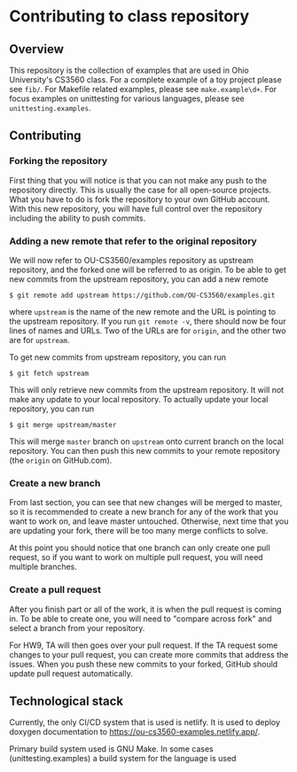 # Contributing to class repository

## Overview

This repository is the collection of examples that are used in Ohio University's CS3560 class. For a complete example of a toy project please see `fib/`.
For Makefile related examples, please see `make.example\d+`. For focus examples on unittesting for various languages, please see `unittesting.examples`.

## Contributing

### Forking the repository

First thing that you will notice is that you can not make any push to the repository directly. This is usually the case for all open-source projects.
What you have to do is fork the repository to your own GitHub account. With this new repository, you will have full control over the
repository including the ability to push commits.

### Adding a new remote that refer to the original repository

We will now refer to OU-CS3560/examples repository as upstream repository, and the forked one will be referred to as origin. To
be able to get new commits from the upstream repository, you can add a new remote

```console
$ git remote add upstream https://github.com/OU-CS3560/examples.git
```

where `upstream` is the name of the new remote and the URL is pointing to the upstream repository. If you run `git remote -v`,
there should now be four lines of names and URLs. Two of the URLs are for `origin`, and the other two are for `upstream`.

To get new commits from upstream repository, you can run

```console
$ git fetch upstream
```

This will only retrieve new commits from the upstream repository. It will not make any update to your local repository. To
actually update your local repository, you can run

```console
$ git merge upstream/master
```

This will merge `master` branch on `upstream` onto current branch on the local repository. You can then push this new commits
to your remote repository (the `origin` on GitHub.com).

### Create a new branch

From last section, you can see that new changes will be merged to master, so it is recommended to create a new branch for any
of the work that you want to work on, and leave master untouched. Otherwise, next time that you are updating your fork, there
will be too many merge conflicts to solve.

At this point you should notice that one branch can only create one pull request, so if you want to work on multiple pull
request, you will need multiple branches.

### Create a pull request

After you finish part or all of the work, it is when the pull request is coming in. To be able to create one, you will need to "compare across fork"
and select a branch from your repository.

For HW9, TA will then goes over your pull request. If the TA request some changes to your pull request, you can create
more commits that address the issues. When you push these new commits to your forked, GitHub should update pull request
automatically.

## Technological stack

Currently, the only CI/CD system that is used is netlify. It is used to deploy doxygen documentation to https://ou-cs3560-examples.netlify.app/.

Primary build system used is GNU Make. In some cases (unittesting.examples)
a build system for the language is used
